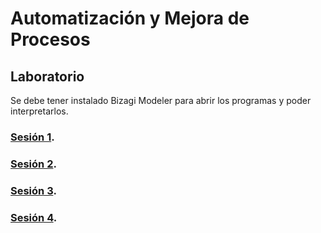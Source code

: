 # Automatización y Mejora de Procesos

## Laboratorio

Se debe tener instalado Bizagi Modeler para abrir los programas y poder interpretarlos.

### [Sesión 1](Sesion1/README.md).

### [Sesión 2](Sesion2/README.md).

### [Sesión 3](Sesion3/README.md).

### [Sesión 4](Sesion4/README.md).
